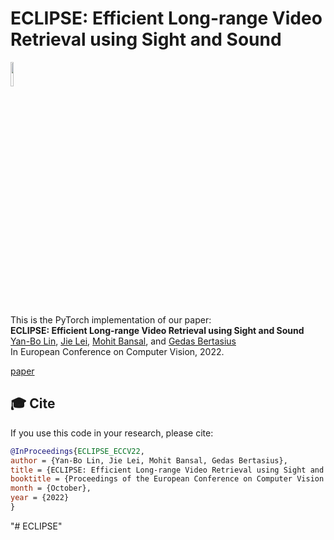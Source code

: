 
# ECLIPSE: Efficient Long-range Video Retrieval using Sight and Sound 

<img src="https://raw.githubusercontent.com/facebookresearch/unbiased-teacher/main/teaser/pytorch-logo-dark.png" width="10%"> 
<!-- [![License: MIT](https://img.shields.io/badge/License-MIT-yellow.svg)](https://opensource.org/licenses/MIT) -->

This is the PyTorch implementation of our paper: <br>
**ECLIPSE: Efficient Long-range Video Retrieval using Sight and Sound**<br>
[Yan-Bo Lin](https://genjib.github.io/), [Jie Lei](https://jayleicn.github.io/), [Mohit Bansal](https://www.cs.unc.edu/~mbansal/), and [Gedas Bertasius](https://www.gedasbertasius.com/)<br>
In European Conference on Computer Vision, 2022. <br>

[paper](https://arxiv.org/abs/2204.02874) 

<!-- ### 📝 Preparation 
1. `pip3 install requirements.txt`
2. Following [AVVP](https://github.com/YapengTian/AVVP-ECCV20), prepare pre-extracted features in `.feats/r2plus1d_18`, `.feats/res152`, and `.feats/vggish`


### 📚 Train and evaluate

Simply run `bash run.sh` -->


## 🎓 Cite

If you use this code in your research, please cite:

```bibtex
@InProceedings{ECLIPSE_ECCV22,
author = {Yan-Bo Lin, Jie Lei, Mohit Bansal, Gedas Bertasius},
title = {ECLIPSE: Efficient Long-range Video Retrieval using Sight and Sound},
booktitle = {Proceedings of the European Conference on Computer Vision (ECCV)},
month = {October},
year = {2022}
}
```

<!-- ## License

This project is licensed under CC-BY-NC 4.0 License, as found in the LICENSE file. -->"# ECLIPSE" 
